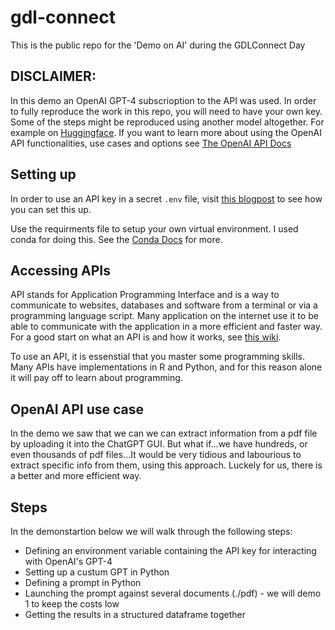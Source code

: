 # gdl-connect
This is the public repo for the 'Demo on AI' during the GDLConnect Day 

## **DISCLAIMER:** 
In this demo an OpenAI GPT-4 subscrioption to the API was used. In order to fully reproduce the work in this repo, you will need to have your own key. Some of the steps might be reproduced using another model altogether. For example on [Huggingface](https://huggingface.co/). If you want to learn more about using the OpenAI API functionalities, use cases and options see [The OpenAI API Docs](https://platform.openai.com/docs/api-reference)

## Setting up
In order to use an API key in a secret `.env` file, visit [this blogpost](https://dev.to/biplov/handling-passwords-and-secret-keys-using-environment-variables-2ei0) to see how you can set this up.

Use the requirments file to setup your own virtual environment. I used conda for doing this. See the [Conda Docs](https://conda.io/projects/conda/en/latest/user-guide/tasks/manage-environments.html#activating-an-environment) for more.

## Accessing APIs

API stands for Application Programming Interface and is a way to communicate to websites, databases and software from a terminal or via a programming language script. Many application on the internet use it to be able to communicate with the application in a more efficient and faster way. For a good start on what an API is and how it works, see [this wiki](https://nl.wikipedia.org/wiki/Application_programming_interface).

To use an API, it is essenstial that you master some programming skills. Many APIs have implementations in R and Python, and for this reason alone it will pay off to learn about programming.

## OpenAI API use case

In the demo we saw that we can we can extract information from a pdf file by uploading it into the ChatGPT GUI. But what if...we have hundreds, or even thousands of pdf files...It would be very tidious and labourious to extract specific info from them, using this approach. Luckely for us, there is a better and more efficient way.

## Steps
In the demonstartion below we will walk through the following steps:

 - Defining an environment variable containing the API key for interacting with OpenAI's GPT-4
 - Setting up a custum GPT in Python
 - Defining a prompt in Python
 - Launching the prompt against several documents (./pdf) - we will demo 1 to keep the costs low
 - Getting the results in a structured dataframe together


